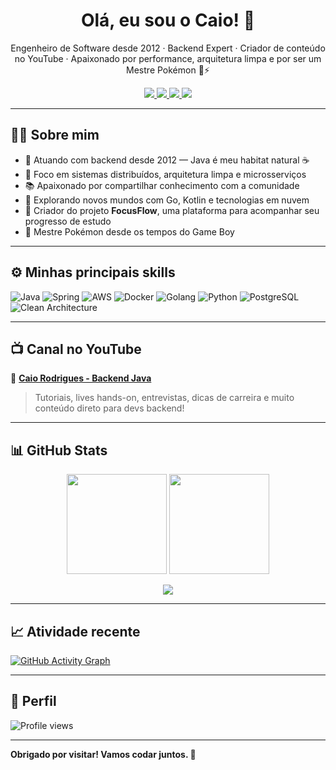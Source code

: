 <!-- Banner opcional -->
<!-- ![Banner](https://your-banner-url.com/banner.png) -->

<h1 align="center">Olá, eu sou o Caio! 👋</h1>

<p align="center">
  Engenheiro de Software desde 2012 · Backend Expert · Criador de conteúdo no YouTube · Apaixonado por performance, arquitetura limpa e por ser um Mestre Pokémon 🧢⚡
</p>

<p align="center">
  <a href="https://github.com/backendpro">
    <img src="https://img.shields.io/github/followers/backendpro?label=GitHub&style=social" />
  </a>
  <a href="https://www.linkedin.com/in/caio-rodrigues-da-costa-8a52716a">
    <img src="https://img.shields.io/badge/LinkedIn-blue?logo=linkedin&style=flat&logoColor=white" />
  </a>
  <a href="https://www.youtube.com/c/CaioRodriguesBackEndJava">
    <img src="https://img.shields.io/badge/Youtube-red?logo=youtube&style=flat&logoColor=white" />
  </a>
  <a href="https://www.instagram.com/o.caiocosta">
    <img src="https://img.shields.io/badge/Instagram-purple?logo=instagram&style=flat&logoColor=white" />
  </a>
</p>

---

## 👨‍💻 Sobre mim

- 💼 Atuando com backend desde 2012 — Java é meu habitat natural ☕
- 🎯 Foco em sistemas distribuídos, arquitetura limpa e microsserviços
- 📚 Apaixonado por compartilhar conhecimento com a comunidade
- 🌱 Explorando novos mundos com Go, Kotlin e tecnologias em nuvem
- 🧠 Criador do projeto **FocusFlow**, uma plataforma para acompanhar seu progresso de estudo
- 🧢 Mestre Pokémon desde os tempos do Game Boy

---

## ⚙️ Minhas principais skills

![Java](https://img.shields.io/badge/-Java-000?style=flat&logo=java)
![Spring](https://img.shields.io/badge/-Spring-000?style=flat&logo=spring)
![AWS](https://img.shields.io/badge/-AWS-000?style=flat&logo=amazonaws)
![Docker](https://img.shields.io/badge/-Docker-000?style=flat&logo=docker)
![Golang](https://img.shields.io/badge/-Go-000?style=flat&logo=go)
![Python](https://img.shields.io/badge/-Python-000?style=flat&logo=python)
![PostgreSQL](https://img.shields.io/badge/-PostgreSQL-000?style=flat&logo=postgresql)
![Clean Architecture](https://img.shields.io/badge/-Clean--Architecture-000?style=flat&logo=datagrip)

---

## 📺 Canal no YouTube

🔗 [**Caio Rodrigues - Backend Java**](https://www.youtube.com/c/CaioRodriguesBackEndJava)

> Tutoriais, lives hands-on, entrevistas, dicas de carreira e muito conteúdo direto para devs backend!

---

## 📊 GitHub Stats

<p align="center">
  <img height="160em" src="https://github-readme-stats.vercel.app/api?username=backendpro&show_icons=true&theme=default&count_private=true"/>
  <img height="160em" src="https://github-readme-stats.vercel.app/api/top-langs/?username=backendpro&layout=compact&langs_count=8&theme=default"/>
</p>

<p align="center">
  <img src="https://github-readme-streak-stats.herokuapp.com/?user=backendpro&theme=default"/>
</p>

---

## 📈 Atividade recente

<!-- substituto do activity-graph quebrado -->
[![GitHub Activity Graph](https://github-readme-activity-graph.vercel.app/graph?username=backendpro&theme=default)](https://github.com/backendpro)

---

## 👀 Perfil

<img src="https://gpvc.arturio.dev/backendpro" alt="Profile views" />

---

**Obrigado por visitar! Vamos codar juntos. 🚀**
